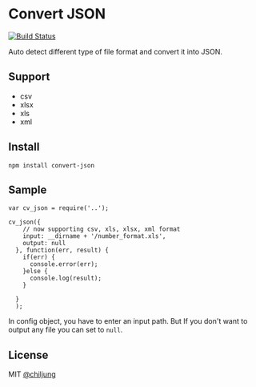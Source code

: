 # Convert JSON

[![Build Status](https://travis-ci.org/DataGarage/convert-json.png?branch=master)](https://travis-ci.org/DataGarage/convert-json)

Auto detect different type of file format and convert it into JSON.

## Support

- csv
- xlsx
- xls
- xml

## Install

```
npm install convert-json
```

## Sample

```
var cv_json = require('..');

cv_json({
    // now supporting csv, xls, xlsx, xml format
    input: __dirname + '/number_format.xls',
    output: null
  }, function(err, result) {
    if(err) {
      console.error(err);
    }else {
      console.log(result);
    }
  
  }
  );
```

In config object, you have to enter an input path. But If you don't want to output any file you can set to `null`.


## License

MIT [@chiljung](http://github.com/chilijung)

